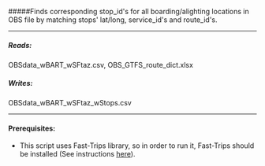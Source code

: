 #####Finds corresponding stop_id's for all boarding/alighting locations in OBS file by matching stops' lat/long, service_id's and route_id's.

---
##### Reads: 
OBSdata_wBART_wSFtaz.csv, OBS_GTFS_route_dict.xlsx

##### Writes:
OBSdata_wBART_wSFtaz_wStops.csv

---
#### Prerequisites:
* This script uses Fast-Trips library, so in order to run it, Fast-Trips should be installed (See instructions [here](https://github.com/MetropolitanTransportationCommission/fast-trips/tree/develop#setup)).
